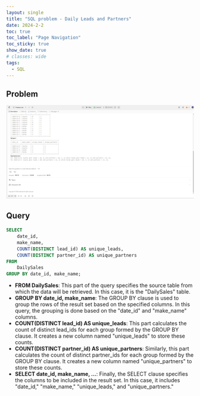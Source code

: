 ```yaml
---
layout: single
title: "SQL problem - Daily Leads and Partners"
date: 2024-2-2
toc: true
toc_label: "Page Navigation"
toc_sticky: true
show_date: true
# classes: wide
tags:
  - SQL
---
```


## Problem

[![problem](/assets/images/2024-02-02_08-25-37-daily-leads-and-partners.png)](/assets/images/2024-02-02_08-25-37-daily-leads-and-partners.png)

## Query

```sql
SELECT
    date_id,
    make_name,
    COUNT(DISTINCT lead_id) AS unique_leads,
    COUNT(DISTINCT partner_id) AS unique_partners
FROM
    DailySales
GROUP BY date_id, make_name;
```

- **FROM DailySales**: This part of the query specifies the source table from which the data will be retrieved. In this case, it is the "DailySales" table.
- **GROUP BY date_id, make_name**: The GROUP BY clause is used to group the rows of the result set based on the specified columns. In this query, the grouping is done based on the "date_id" and "make_name" columns.
- **COUNT(DISTINCT lead_id) AS unique_leads**: This part calculates the count of distinct lead_ids for each group formed by the GROUP BY clause. It creates a new column named "unique_leads" to store these counts.
- **COUNT(DISTINCT partner_id) AS unique_partners**: Similarly, this part calculates the count of distinct partner_ids for each group formed by the GROUP BY clause. It creates a new column named "unique_partners" to store these counts.
- **SELECT date_id, make_name, ...**: Finally, the SELECT clause specifies the columns to be included in the result set. In this case, it includes "date_id," "make_name," "unique_leads," and "unique_partners."
